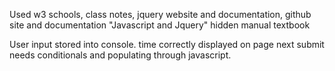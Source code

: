 Used w3 schools, class notes, jquery website and documentation, github site and documentation
"Javascript and Jquery" hidden manual textbook

User input stored into console. time correctly displayed on page
next submit needs conditionals and populating through javascript. 
